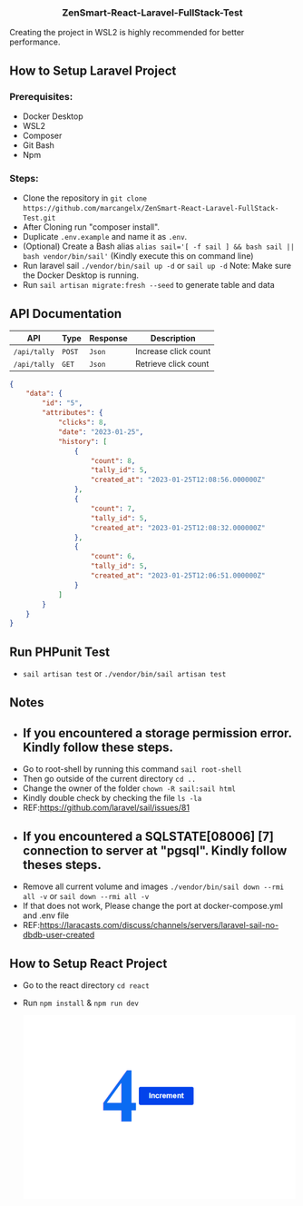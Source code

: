 <a name="readme-top"></a>

<div align="center">
    <h3 align="center">ZenSmart-React-Laravel-FullStack-Test</h3>
</div>
Creating the project in WSL2 is highly recommended for better performance.

## How to Setup Laravel Project

### Prerequisites:

-   Docker Desktop
-   WSL2
-   Composer
-   Git Bash
-   Npm

### Steps:

-   Clone the repository in `git clone https://github.com/marcangelx/ZenSmart-React-Laravel-FullStack-Test.git`
-   After Cloning run "composer install".
-   Duplicate `.env.example` and name it as `.env`.
-   (Optional) Create a Bash alias `alias sail='[ -f sail ] && bash sail || bash vendor/bin/sail'` (Kindly execute this on command line)
-   Run laravel sail `./vendor/bin/sail up -d` or `sail up -d` Note: Make sure the Docker Desktop is running.
-   Run `sail artisan migrate:fresh --seed` to generate table and data

## API Documentation

| API          | Type   | Response | Description          |
| ------------ | ------ | -------- | -------------------- |
| `/api/tally` | `POST` | `Json`   | Increase click count |
| `/api/tally` | `GET`  | `Json`   | Retrieve click count |

```json
{
    "data": {
        "id": "5",
        "attributes": {
            "clicks": 8,
            "date": "2023-01-25",
            "history": [
                {
                    "count": 8,
                    "tally_id": 5,
                    "created_at": "2023-01-25T12:08:56.000000Z"
                },
                {
                    "count": 7,
                    "tally_id": 5,
                    "created_at": "2023-01-25T12:08:32.000000Z"
                },
                {
                    "count": 6,
                    "tally_id": 5,
                    "created_at": "2023-01-25T12:06:51.000000Z"
                }
            ]
        }
    }
}
```

## Run PHPunit Test

-   `sail artisan test` or `./vendor/bin/sail artisan test`

## Notes

-   ## If you encountered a storage permission error. Kindly follow these steps.
-   Go to root-shell by running this command `sail root-shell`
-   Then go outside of the current directory `cd ..`
-   Change the owner of the folder `chown -R sail:sail html`
-   Kindly double check by checking the file `ls -la`
-   REF:https://github.com/laravel/sail/issues/81
-   ## If you encountered a SQLSTATE[08006] [7] connection to server at "pgsql". Kindly follow theses steps.
-   Remove all current volume and images `./vendor/bin/sail down --rmi all -v` or `sail down --rmi all -v`
-   If that does not work, Please change the port at docker-compose.yml and .env file
-   REF:https://laracasts.com/discuss/channels/servers/laravel-sail-no-dbdb-user-created

## How to Setup React Project

-   Go to the react directory `cd react`
-   Run `npm install` & `npm run dev`

    ![Alt text](click-me.png?raw=true "Title")
